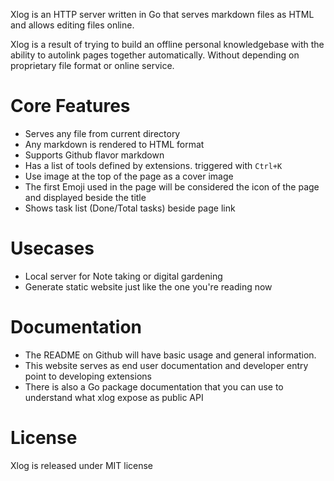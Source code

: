 Xlog is an HTTP server written in Go that serves markdown files as HTML and allows editing files online. 

Xlog is a result of trying to build an offline personal knowledgebase with the ability to autolink pages together automatically. Without depending on proprietary file format or online service. 

# Core Features

- Serves any file from current directory
- Any markdown is rendered to HTML format
- Supports Github flavor markdown
- Has a list of tools defined by extensions. triggered with `Ctrl+K`
- Use image at the top of the page as a cover image
- The first Emoji used in the page will be considered the icon of the page and displayed beside the title
- Shows task list (Done/Total tasks) beside page link

# Usecases

- Local server for Note taking or digital gardening
- Generate static website just like the one you're reading now

# Documentation

- The README on Github will have basic usage and general information.
- This website serves as end user documentation and developer entry point to developing extensions
- There is also a Go package documentation that you can use to understand what xlog expose as public API 

# License

Xlog is released under MIT license